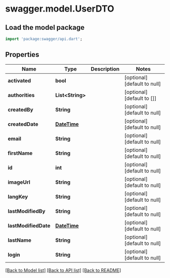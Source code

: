 # swagger.model.UserDTO

## Load the model package
```dart
import 'package:swagger/api.dart';
```

## Properties
Name | Type | Description | Notes
------------ | ------------- | ------------- | -------------
**activated** | **bool** |  | [optional] [default to null]
**authorities** | **List&lt;String&gt;** |  | [optional] [default to []]
**createdBy** | **String** |  | [optional] [default to null]
**createdDate** | [**DateTime**](DateTime.md) |  | [optional] [default to null]
**email** | **String** |  | [optional] [default to null]
**firstName** | **String** |  | [optional] [default to null]
**id** | **int** |  | [optional] [default to null]
**imageUrl** | **String** |  | [optional] [default to null]
**langKey** | **String** |  | [optional] [default to null]
**lastModifiedBy** | **String** |  | [optional] [default to null]
**lastModifiedDate** | [**DateTime**](DateTime.md) |  | [optional] [default to null]
**lastName** | **String** |  | [optional] [default to null]
**login** | **String** |  | [optional] [default to null]

[[Back to Model list]](../README.md#documentation-for-models) [[Back to API list]](../README.md#documentation-for-api-endpoints) [[Back to README]](../README.md)


